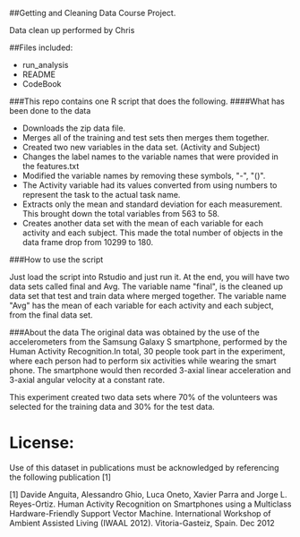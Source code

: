 ##Getting and Cleaning Data Course Project.

Data clean up performed by Chris 

##Files included:
* run_analysis
* README
* CodeBook

###This repo contains one R script that does the following.
####What has been done to the data

* Downloads the zip data file.
* Merges all of the training and test sets then merges them together.
* Created two new variables in the data set. (Activity and Subject)
* Changes the label names to the variable names that were provided in the features.txt
* Modified the variable names by removing these symbols, "-", "()". 
* The Activity variable had its values converted from using numbers to represent the task to the actual task name.
* Extracts only the mean and standard deviation for each measurement. This brought down the total variables from 563 to 58. 
* Creates another data set with the mean of each variable for each activity and each subject. This made the total number of objects in the data frame drop from 10299 to 180.

###How to use the script

Just load the script into Rstudio and just run it. At the end, you will have two data sets called final and Avg.
The variable name "final", is the  cleaned up data set that test and train data where merged together.
The variable name "Avg" has the mean of each variable for each activity and each subject, from the final data set.

###About the data
The original data was obtained by the use of the accelerometers from the Samsung Galaxy S smartphone, performed by the Human
Activity Recognition.In total, 30 people took part in the experiment, where each person had to perform six 
activities while wearing the smart phone. The smartphone would then recorded 3-axial linear acceleration and 3-axial 
angular velocity at a constant rate.

This experiment created two data sets where 70% of the volunteers was selected for the training data and 30% for the test data.





License:
========
Use of this dataset in publications must be acknowledged by referencing the following publication [1] 

[1] Davide Anguita, Alessandro Ghio, Luca Oneto, Xavier Parra and Jorge L. Reyes-Ortiz. Human Activity Recognition on Smartphones using a Multiclass Hardware-Friendly Support Vector Machine. International Workshop of Ambient Assisted Living (IWAAL 2012). Vitoria-Gasteiz, Spain. Dec 2012

